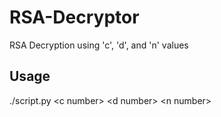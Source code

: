 # RSA-Decryptor
RSA Decryption using 'c', 'd', and 'n' values  
## Usage  
./script.py \<c number\> \<d number\> \<n number\>
